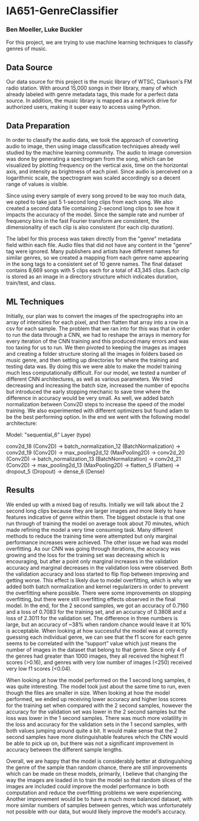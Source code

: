 # IA651-GenreClassifier
### Ben Moeller, Luke Buckler

For this project, we are trying to use machine learning techniques to classify genres of music.

## Data Source
Our data source for this project is the music library of WTSC, Clarkson's FM radio station. With around 15,000 songs in their library, many of which already labeled with genre metadata tags, this made for a perfect data source. In addition, the music library is mapped as a network drive for authorized users, making it super easy to access using Python.

## Data Preparation
In order to classify the audio data, we took the approach of converting audio to image, then using image classification techniques already well studied by the machine learning community. The audio to image conversion was done by generating a spectrogram from the song, which can be visualized by plotting frequency on the vertical axis, time on the horizontal axis, and intensity as brightness of each pixel. Since audio is perceived on a logarithmic scale, the spectrogram was scaled accordingly so a decent range of values is visible.

Since using every sample of every song proved to be way too much data, we opted to take just 5 1-second long clips from each song. We also created a second data file containing 2-second long clips to see how it impacts the accuracy of the model. Since the sample rate and number of frequency bins in the fast Fourier transform are consistent, the dimensionality of each clip is also consistent (for each clip duration).

The label for this process was taken directly from the "genre" metadata field within each file. Audio files that did not have any content in the "genre" tag were ignored. Many publishers and artists have different names for similar genres, so we created a mapping from each genre name appearing in the song tags to a consistent set of 10 genre names. The final dataset contains 8,669 songs with 5 clips each for a total of 43,345 clips. Each clip is stored as an image in a directory structure which indicates duration, train/test, and class.

## ML Techniques
Initially, our plan was to convert the images of the spectrographs into an array of intensities for each pixel, and then flatten that array into a row in a csv for each sample. The problem that we ran into for this was that in order to run the data through a CNN, we had to reshape the arrays in memory for every iteration of the CNN training and this produced many errors and was too taxing for us to run. We then pivoted to keeping the images as images and creating a folder structure storing all the images in folders based on music genre, and then setting up directories for where the training and testing data was. By doing this we were able to make the model training much less computationally difficult. For our model, we tested a number of different CNN architectures, as well as various parameters. We tried decreasing and increasing the batch size, increased the number of epochs but introduced the early stopping mechanic to save time where the difference in accuracy would be very small. As well, we added batch normalization between Conv2D steps to increase the speed of the model training. We also experimented with different optimizers but found adam to be the best performing option. In the end we went with the following model architecture:

Model: "sequential_6"
Layer (type)   

conv2d_18 (Conv2D) -> batch_normalization_12 (BatchNormalization) -> conv2d_19 (Conv2D) -> max_pooling2d_12 (MaxPooling2D) -> conv2d_20 (Conv2D) -> batch_normalization_13 (BatchNormalization) -> conv2d_21 (Conv2D) -> max_pooling2d_13 (MaxPooling2D) -> flatten_5 (Flatten) -> dropout_5 (Dropout) -> dense_6 (Dense) 

## Results
We ended up with a mixed bag of results. Initially we will talk about the 2 second long clips because they are larger images and more likely to have features indicative of genre within them. The biggest obstacle is that one run through of training the model on average took about 70 minutes, which made refining the model a very time consuming task. Many different methods to reduce the training time were attempted but only marginal performance increases were achieved. The other issue we had was model overfitting. As our CNN was going through iterations, the accuracy was growing and the loss for the training set was decreasing which is encouraging, but after a point only marginal increases in the validation accuracy and marginal decreases in the validation loss were observed. Both the validation accuracy and loss started to flip flop between improving and getting worse. This effect is likely due to model overfitting, which is why we added both batch normalization and kernel regularizers in order to prevent the overfitting where possible. There were some improvements on stopping overfitting, but there were still overfitting effects observed in the final model. In the end, for the 2 second samples, we got an accuracy of 0.7160 and a loss of 0.7083 for the training set, and an accuracy of 0.3808 and a loss of 2.3011 for the validation set. The difference in three numbers is large, but an accuracy of ~38% when random chance would leave it at 10% is acceptable. When looking at how successful the model was at correctly guessing each individual genre, we can see that the f1 score for each genre seems to be correlated with the “support” value which just means the number of images in the dataset that belong to that genre. Since only 4 of the genres had greater than 1000 images, they all received the highest f1 scores (>0.16), and genres with very low number of images (<250) received very low f1 scores (<0.04).

When looking at how the model performed on the 1 second long samples, it was quite interesting. The model took just about the same time to run, even though the files are smaller in size. When looking at how the model performed, we ended up receiving lower accuracy and higher loss scores for the training set when compared with the 2 second samples, however the accuracy for the validation set was lower in the 2 second samples but the loss was lower in the 1 second samples. There was much more volatility in the loss and accuracy for the validation sets in the 1 second samples, with both values jumping around quite a bit. It would make sense that the 2 second samples have more distinguishable features which the CNN would be able to pick up on, but there was not a significant improvement in accuracy between the different sample lengths.

Overall, we are happy that the model is considerably better at distinguishing the genre of the sample than random chance, there are still improvements which can be made on these models, primarily, I believe that changing the way the images are loaded in to train the model so that random slices of the images are included could improve the model performance in both computation and reduce the overfitting problems we were experiencing. Another improvement would be to have a much more balanced dataset, with more similar numbers of samples between genres, which was unfortunately not possible with our data, but would likely improve the model’s accuracy.
